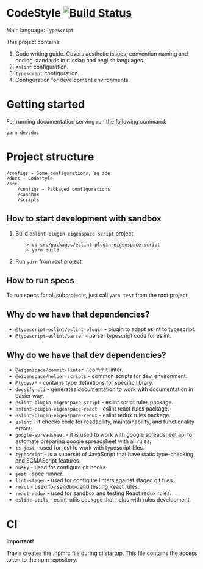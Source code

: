# CodeStyle [![Build Status](https://travis-ci.com/eigen-space/codestyle.svg?branch=master)](https://travis-ci.com/eigen-space/codestyle)

Main language: `TypeScript`

This project contains:
1. Code writing guide. Covers aesthetic issues, convention naming and coding standards in
russian and english languages.
2. `eslint` configuration.
3. `typescript` configuration.
4. Configuration for development environments.

# Getting started

For running documentation serving run the following command:
```
yarn dev:doc
```

# Project structure

```
/configs - Some configurations, eg ide
/docs - Codestyle
/src
    /configs - Packaged configurations
    /sandbox
    /scripts
```   

## How to start development with sandbox

1. Build `eslint-plugin-eigenspace-script` project
    ```
        > cd src/packages/eslint-plugin-eigenspace-script
        > yarn build
    ```
2. Run `yarn` from root project

## How to run specs

To run specs for all subprojects, just call `yarn test` from the root project

## Why do we have that dependencies?

* `@typescript-eslint/eslint-plugin` - plugin to adapt eslint to typescript.
* `@typescript-eslint/parser` - parser typescript code for eslint.

## Why do we have that dev dependencies?

* `@eigenspace/commit-linter` - commit linter.
* `@eigenspace/helper-scripts` - common scripts for dev. environment.
* `@types/*` - contains type definitions for specific library.
* `docsify-cli` - generates documentation to work with documentation in easier way.
* `eslint-plugin-eigenspace-script` - eslint script rules package.
* `eslint-plugin-eigenspace-react` - eslint react rules package.
* `eslint-plugin-eigenspace-redux` - eslint redux rules package.
* `eslint` - it checks code for readability, maintainability, and functionality errors.
* `google-spreadsheet` - it is used to work with google spreadsheet api to automate preparing google spreadsheet with all rules.
* `ts-jest` - used for jest to work with typescript files.
* `typescript` - is a superset of JavaScript that have static type-checking and ECMAScript features.
* `husky` - used for configure git hooks.
* `jest` - spec runner.
* `lint-staged` - used for configure linters against staged git files.
* `react` - used for sandbox and testing React rules.
* `react-redux` - used for sandbox and testing React redux rules.
* `eslint-utils` - eslint-utils package that helps with rules development.

# CI

**Important!**

Travis creates the .npmrc file during ci startup. This file contains the access token to the npm repository.
